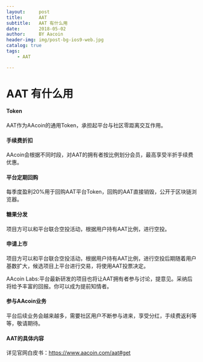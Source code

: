 ```yaml
---
layout:     post
title:      AAT
subtitle:   AAT 有什么用
date:       2018-05-02
author:     BY Aacoin
header-img: img/post-bg-ios9-web.jpg
catalog: true
tags:
    - AAT

---
```

# AAT 有什么用


#### Token

AAT作为AAcoin的通用Token，承担起平台与社区零距离交互作用。

#### 手续费折扣

AAcoin会根据不同时段，对AAT的拥有者按比例划分会员，最高享受半折手续费优惠。

#### 平台定期回购

每季度盈利20%用于回购AAT平台Token，回购的AAT直接销毁，公开于区块链浏览器。

#### 糖果分发

项目方可以和平台联合空投活动，根据用户持有AAT比例，进行空投。

#### 申请上市

项目方可以和平台联合空投活动，根据用户持有AAT比例，进行空投后期随着用户基数扩大，候选项目上平台进行交易，将使用AAT投票决定。

AAcoin Labs:平台最新研发的项目也将让AAT拥有者参与讨论，提意见。采纳后将给予丰富的回报。你可以成为提前知情者。

#### 参与AAcoin业务

平台后续业务会越来越多，需要社区用户不断参与进来，享受分红，手续费返利等等，敬请期待。

#### AAT的具体内容

详见官网白皮书：https://www.aacoin.com/aat#get

